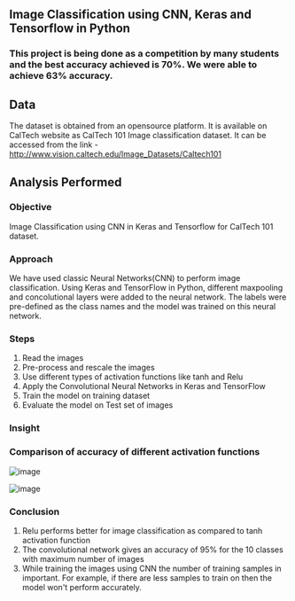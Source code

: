 ## Image Classification using CNN, Keras and Tensorflow in Python

### This project is being done as a competition by many students and the best accuracy achieved is 70%. We were able to achieve 63% accuracy.

## Data
The dataset is obtained from an opensource platform. It is available on CalTech website as CalTech 101 Image classification dataset.
It can be accessed from the link - http://www.vision.caltech.edu/Image_Datasets/Caltech101

## Analysis Performed

### Objective 
Image Classification using CNN in Keras and Tensorflow for CalTech 101 dataset.


### Approach
We have used classic Neural Networks(CNN) to perform image classification. Using Keras and TensorFlow in Python, different maxpooling and concolutional layers were added to the neural network. The labels were pre-defined as the class names and the model was trained on this neural network.

### Steps
1. Read the images
2. Pre-process and rescale the images
3. Use different types of activation functions like tanh and Relu
4. Apply the Convolutional Neural Networks in Keras and TensorFlow
5. Train the model on training dataset
6. Evaluate the model on Test set of images

### Insight
### Comparison of accuracy of different activation functions

![image](https://user-images.githubusercontent.com/35174083/55663673-68e2b900-57ef-11e9-8e8c-b43badef6c41.png)
 

![image](https://user-images.githubusercontent.com/35174083/55663685-9e87a200-57ef-11e9-9e05-94450591cf5e.png)


### Conclusion
1. Relu performs better for image classification as compared to tanh activation function
2. The convolutional network gives an accuracy of 95% for the 10 classes with maximum number of images 
3. While training the images using CNN the number of training samples in important. For example, if there are less samples to train on then the model won't perform accurately.
